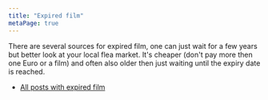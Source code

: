 ```yaml
---
title: "Expired film"
metaPage: true
---
```


There are several sources for expired film, one can just wait for a few years but better look at your local flea market. It's cheaper (don't pay more then one Euro or a film) and often also older then just waiting until the expiry date is reached.

* [All posts with expired film](/tags/Expired-Film/)
